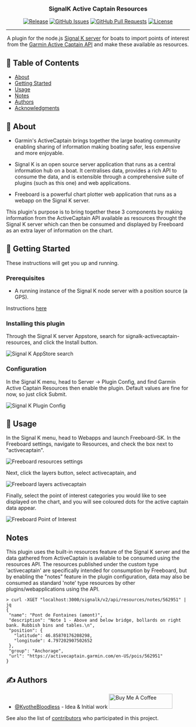 <h3 align="center">SignalK Active Captain Resources</h3>

<div align="center">

[![Release](https://img.shields.io/github/v/release/KvotheBloodless/signalk-activecaptain-resources)](https://github.com/KvotheBloodless/signalk-activecaptain-resources/releases)
[![GitHub Issues](https://img.shields.io/github/issues/KvotheBloodless/signalk-activecaptain-resources)](https://github.com/KvotheBloodless/signalk-activecaptain-resources/issues)
[![GitHub Pull Requests](https://img.shields.io/github/issues-pr/KvotheBloodless/signalk-activecaptain-resources)](https://github.com/KvotheBloodless/signalk-activecaptain-resources/pulls)
[![License](https://img.shields.io/github/license/KvotheBloodless/signalk-activecaptain-resources)](https://github.com/KvotheBloodless/signalk-activecaptain-resources?tab=MIT-1-ov-file#readme)

</div>

---

<p align="center">A plugin for the node.js <a href="https://github.com/SignalK/signalk-server">Signal K server</a> for boats to import points of interest from the <a href = "https://marine.garmin.com/thirdparty-stage/swagger/index.html">Garmin Active Captain API</a> and make these available as resources.
    <br> 
</p>

## 📝 Table of Contents

- [About](#about)
- [Getting Started](#getting_started)
- [Usage](#usage)
- [Notes](#notes)
- [Authors](#authors)
- [Acknowledgments](#acknowledgement)

## 🧐 About <a name = "about"></a>

 * Garmin's ActiveCaptain brings together the large boating community enabling sharing of information making boating safer, less expensive and more enjoyable.

 * Signal K is an open source server application that runs as a central information hub on a boat. It centralises data, provides a rich API to consume the data, and is extensible through a comprehensive suite of plugins (such as this one) and web applications.

 * Freeboard is a powerful chart plotter web application that runs as a webapp on the Signal K server.

This plugin's purpose is to bring together these 3 components by making information from the ActiveCaptain API available as resources throught the Signal K server which can then be consumed and displayed by Freeboard as an extra layer of information on the chart.

## 🏁 Getting Started <a name = "getting_started"></a>

These instructions will get you up and running.

### Prerequisites

 * A running instance of the Signal K node server with a position source (a GPS).

Instructions [here](https://github.com/SignalK/signalk-server/blob/master/README.md)

### Installing this plugin

Through the Signal K server Appstore, search for signalk-activecaptain-resources, and click the Install button.

![Signal K AppStore search](assets/search.png)

### Configuration

In the Signal K menu, head to Server -> Plugin Config, and find Garmin Active Captain Resources then enable the plugin. Default values are fine for now, so just click Submit.

![Signal K Plugin Config](assets/config.png)

## 🎈 Usage <a name="usage"></a>

In the Signal K menu, head to Webapps and launch Freeboard-SK. In the Freeboard settings, navigate to Resources, and check the box next to "activecaptain".

![Freeboard resources settings](assets/activecaptain.png)

Next, click the layers button, select activecaptain, and 

![Freeboard layers activecaptain](assets/layers.png)

Finally, select the point of interest categories you would like to see displayed on the chart, and you will see coloured dots for the active captain data appear.

![Freeboard Point of Interest](assets/poi.png)


## Notes <a name = "notes"></a>

 This plugin uses the built-in resources feature of the Signal K server and the data gathered from ActiveCaptain is available to be consumed using the resources API. The resources published under the custom type 'activecaptain' are specifically intended for consumption by Freeboard, but by enabling the "notes" feature in the plugin configuration, data may also be consumed as standard 'note' type resources by other plugins/webapplications using the API.

 ```
 > curl -XGET "localhost:3000/signalk/v2/api/resources/notes/562951" | jq
{
  "name": "Pont de Fontaines (amont)",
  "description": "Note 1 - Above and below bridge, bollards on right bank. Rubbish bins and tables.\n",
  "position": {
    "latitude": 46.85870176208298,
    "longitude": 4.797202907502652
  },
  "group": "Anchorage",
  "url": "https://activecaptain.garmin.com/en-US/pois/562951"
}
 ```

## ✍️ Authors <a name = "authors"></a>

- [@KvotheBloodless](https://github.com/KvotheBloodless) - Idea & Initial work
<a href="https://www.buymeacoffee.com/KvotheBloodless" target="_blank"><img src="https://cdn.buymeacoffee.com/buttons/default-orange.png" alt="Buy Me A Coffee" height="41" width="174"></a>

See also the list of [contributors](https://github.com/KvotheBloodless/signalk-activecaptain-resources/graphs/contributors) who participated in this project.
